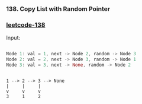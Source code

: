 ### 138. Copy List with Random Pointer

<h3><a href="https://leetcode.com/problems/copy-list-with-random-pointer/description/">leetcode-138</a></h3>

Input:

```rust

Node 1: val = 1, next -> Node 2, random -> Node 3
Node 2: val = 2, next -> Node 3, random -> Node 1
Node 3: val = 3, next -> None, random -> Node 2

```

```plaintext

1 --> 2 --> 3 --> None
|     |     |
v     v     v
3     1     2

```
